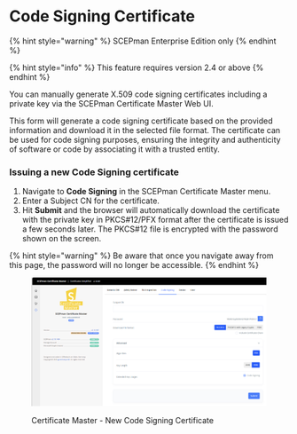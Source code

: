 # Code Signing Certificate

{% hint style="warning" %}
SCEPman Enterprise Edition only
{% endhint %}

{% hint style="info" %}
This feature requires version 2.4 or above
{% endhint %}

You can manually generate X.509 code signing certificates including a private key via the SCEPman Certificate Master Web UI.

This form will generate a code signing certificate based on the provided information and download it in the selected file format. The certificate can be used for code signing purposes, ensuring the integrity and authenticity of software or code by associating it with a trusted entity.&#x20;

### Issuing a new Code Signing certificate

1. Navigate to **Code Signing** in the SCEPman Certificate Master menu.&#x20;
2. Enter a Subject CN for the certificate.&#x20;
3. Hit **Submit** and the browser will automatically download the certificate with the private key in PKCS#12/PFX format after the certificate is issued a few seconds later. The PKCS#12 file is encrypted with the password shown on the screen.&#x20;

{% hint style="warning" %}
Be aware that once you navigate away from this page, the password will no longer be accessible.
{% endhint %}

<figure><img src="../../.gitbook/assets/image (84).png" alt=""><figcaption><p>Certificate Master - New Code Signing Certificate</p></figcaption></figure>
